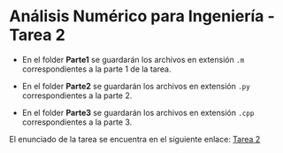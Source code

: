 # Análisis Numérico para Ingeniería - Tarea 2

- En el folder **Parte1** se guardarán los archivos en extensión `.m` correspondientes a la parte 1 de la tarea.

- En el folder **Parte2** se guardarán los archivos en extensión `.py` correspondientes a la parte 2.

- En el folder **Parte3** se guardarán los archivos en extensión `.cpp` correspondientes a la parte 3.


El enunciado de la tarea se encuentra en el siguiente enlace: [Tarea 2](https://tecnube1-my.sharepoint.com/personal/jusoto_itcr_ac_cr/Documents/TEC/2022%20-%20S1/ANPI/Tareas/Tarea%202/Enunciado%20-%20Tarea%202.pdf)
